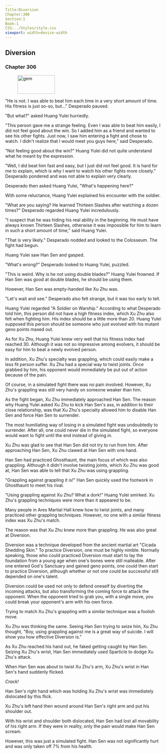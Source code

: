 ```yaml
---
Title:Diversion 
Chapter:306 
Section:1 
Book:1 
CSS:../Styles/style.css 
viewport: width=device-width
---
```

  
## Diversion
### Chapter 306
  
<figure>
	<img src="../Images/gem.gif" alt="gem" id="gem" width="120" height="60" />
</figure>
  

  
"He is not. I was able to beat him each time in a very short amount of time. His fitness is just so-so, but…" Desperado paused.

"But what?" asked Huang Yulei hurriedly.

"This person gave me a strange feeling. Even I was able to beat him easily, I did not feel good about the win. So I added him as a friend and wanted to see his other fights. Just now, I saw him entering a fight and chose to watch. I didn't realize that I would meet you guys here," said Desperado.

"Not feeling good about the win?" Huang Yulei did not quite understand what he meant by the expression.

"Well, I did beat him fast and easy, but I just did not feel good. It is hard for me to explain, which is why I want to watch his other fights more closely." Desperado pondered and was not able to explain very clearly.

Desperado then asked Huang Yulei, "What's happening here?"

With some reluctance, Huang Yulei explained his encounter with the soldier.

"What are you saying? He learned Thirteen Slashes after watching a dozen times?" Desperado regarded Huang Yulei incredulously.

"I suspect that he was hiding his real ability in the beginning. He must have always known Thirteen Slashes, otherwise it was impossible for him to learn in such a short amount of time," said Huang Yulei.

"That is very likely." Desperado nodded and looked to the Colosseum. The fight had begun.

Huang Yulei saw Han Sen and gasped.

"What's wrong?" Desperado looked to Huang Yulei, puzzled.

"This is weird. Why is he not using double blades?" Huang Yulei frowned. If Han Sen was good at double blades, he should be using them.

However, Han Sen was empty-handed like Xu Zhu was.

"Let's wait and see." Desperado also felt strange, but it was too early to tell.

Huang Yulei regarded "A Soldier on Warship." According to what Desperado told him, this person did not have a high fitness index, which Xu Zhu also felt when fighting him. His index should be a little more than 20. Huang Yulei supposed this person should be someone who just evolved with his mutant geno points maxed out.

As for Xu Zhu, Huang Yulei knew very well that his fitness index had reached 30. Although it was not so impressive among evolvers, it should be easy for him to beat a newly evolved person.

In addition, Xu Zhu's specialty was grappling, which could easily make a less fit person suffer. Xu Zhu had a special way to twist joints. Once grabbed by him, his opponent would immediately be put out of action because of the pain.

Of course, in a simulated fight there was no pain involved. However, Xu Zhu's grappling was still very handy on someone weaker than him.

As the fight began, Xu Zhu immediately approached Han Sen. The reason why Huang Yulei asked Xu Zhu to kick Han Sen's ass, in addition to their close relationship, was that Xu Zhu's specialty allowed him to disable Han Sen and force Han Sen to surrender.

The most humiliating way of losing in a simulated fight was undoubtedly to surrender. After all, one could never die in the simulated fight, so everyone would want to fight until the end instead of giving in.

Xu Zhu was glad to see that Han Sen did not try to run from him. After approaching Han Sen, Xu Zhu clawed at Han Sen with one hand.

Han Sen had practiced Ghosthaunt, the main focus of which was also grappling. Although it didn't involve twisting joints, which Xu Zhu was good at, Han Sen was able to tell that Xu Zhu was using grappling.

"Grappling against grappling it is!" Han Sen quickly used the footwork in Ghosthaunt to meet his rival.

"Using grappling against Xu Zhu? What a dork!" Huang Yulei smirked. Xu Zhu's grappling techniques were more than it appeared to be.

Many people in Ares Martial Hall knew how to twist joints, and many practiced other grappling techniques. However, no one with a similar fitness index was Xu Zhu's match.

The reason was that Xu Zhu knew more than grappling. He was also great at Diversion.

Diversion was a technique developed from the ancient martial art "Cicada Shedding Skin." To practice Diversion, one must be highly nimble. Normally speaking, those who could practiced Diversion must start to lay the foundation from a young age when one's bones were still malleable. After one entered God's Sanctuary and gained geno points, one could then start to practice Diversion, although whether or not one could be successful still depended on one's talent.

Diversion could be used not only to defend oneself by diverting the incoming attacks, but also transforming the coming force to attack the opponent. When the opponent tried to grab you, with a single move, you could break your opponent's arm with his own force.

Trying to match Xu Zhu's grappling with a similar technique was a foolish move.

Xu Zhu was thinking the same. Seeing Han Sen trying to seize him, Xu Zhu thought, "Boy, using grappling against me is a great way of suicide. I will show you how effective Diversion is."

As Xu Zhu reached his hand out, he faked getting caught by Han Sen. Seizing Xu Zhu's wrist, Han Sen immediately used Sparticle to dodge Xu Zhu's attack.

When Han Sen was about to twist Xu Zhu's arm, Xu Zhu's wrist in Han Sen's hand suddenly flicked.

*Crack!*

Han Sen's right hand which was holding Xu Zhu's wrist was immediately dislocated by this flick.

Xu Zhu's left hand then wound around Han Sen's right arm and put his shoulder out.

With his wrist and shoulder both dislocated, Han Sen had lost all movability of his right arm. If they were in reality, only the pain would make Han Sen scream.

However, this was just a simulated fight. Han Sen was not significantly hurt and was only taken off 7% from his health.
